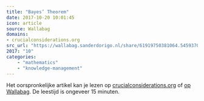 ```yaml
---
title: "Bayes’ Theorem"
date: 2017-10-20 10:01:45
icon: article
source: Wallabag
domains:
- crucialconsiderations.org
src_url: "https://wallabag.sanderdorigo.nl/share/61919750381064.54593701"
2017: "10"
categories:
    - "mathematics"
    - "knowledge-management"
---
```

Het oorspronkelijke artikel kan je lezen op [crucialconsiderations.org](http://crucialconsiderations.org/rationality/bayes-theorem/) of [op Wallabag](https://wallabag.sanderdorigo.nl/share/61919750381064.54593701). De leestijd is ongeveer 15 minuten.